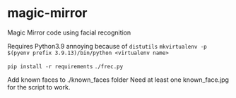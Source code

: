 # magic-mirror
Magic Mirror code using facial recognition


Requires Python3.9 annoying because of `distutils`
`mkvirtualenv -p $(pyenv prefix 3.9.13)/bin/python <virtualenv name>`


`pip install -r requirements`
`./frec.py`

Add known faces to ./known_faces folder
Need at least one known_face.jpg for the script to work.
